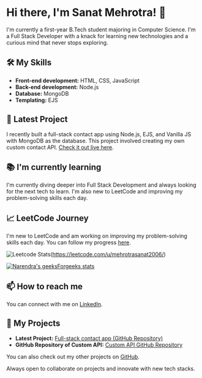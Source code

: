 # Hi there, I'm Sanat Mehrotra! 👋

I'm currently a first-year B.Tech student majoring in Computer Science. I'm a Full Stack Developer with a knack for learning new technologies and a curious mind that never stops exploring.

## 🛠️ My Skills

- **Front-end development:** HTML, CSS, JavaScript
- **Back-end development:** Node.js
- **Database:** MongoDB
- **Templating:** EJS

## 🎯 Latest Project

I recently built a full-stack contact app using Node.js, EJS, and Vanilla JS with MongoDB as the database. This project involved creating my own custom contact API. [Check it out live here](<https://my-contact.azurewebsites.net/>).

## 📚 I'm currently learning

I'm currently diving deeper into Full Stack Development and always looking for the next tech to learn. I'm also new to LeetCode and improving my problem-solving skills each day.

## 📈 LeetCode Journey

I'm new to LeetCode and am working on improving my problem-solving skills each day. You can follow my progress [here](<https://leetcode.com/mehrotrasanat2006/>).

![Leetcode Stats](https://leetcard.jacoblin.cool/mehrotrasanat2006)(https://leetcode.com/u/mehrotrasanat2006/)

[![Narendra's geeksForgeeks stats](https://geeks-for-geeks-stats-api.vercel.app/?userName=mehrotrasrnz9)](https://www.geeksforgeeks.org/user/mehrotrasrnz9/)

## 📫 How to reach me

You can connect with me on [LinkedIn](<https://www.linkedin.com/in/sanat-mehrotra-4aa6442a6/>).

## 📂 My Projects

- **Latest Project:** [Full-stack contact app (GitHub Repository)](<https://github.com/sanatmehrotra/Contact-App>)
- **GitHub Repository of Custom API:** [Custom API GitHub Repository](<https://github.com/sanatmehrotra/mycontacts-Backend>)

You can also check out my other projects on [GitHub](<https://github.com/sanatmehrotra>).

Always open to collaborate on projects and innovate with new tech stacks.
